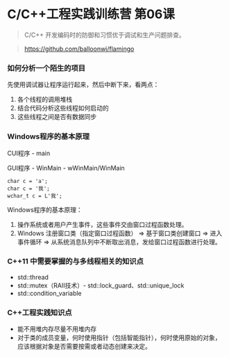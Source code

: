 # C/C++工程实践训练营 第06课

> C/C++ 开发编码时的防御和习惯优于调试和生产问题排查。





> https://github.com/balloonwj/flamingo



### 如何分析一个陌生的项目

先使用调试器让程序运行起来，然后中断下来，看两点：

1. 各个线程的调用堆栈
2. 结合代码分析这些线程如何启动的
3. 这些线程之间是否有数据同步



### Windows程序的基本原理

CUI程序 - main

GUI程序 - WinMain - wWinMain/WinMain

```
char c = 'a';
char c = '我';
wchar_t c = L'我';
```

Windows程序的基本原理：

1. 操作系统或者用户产生事件，这些事件交由窗口过程函数处理。
2. Windows 注册窗口类（指定窗口过程函数） => 基于窗口类创建窗口 => 进入事件循环 => 从系统消息队列中不断取出消息，发给窗口过程函数进行处理。



### C++11 中需要掌握的与多线程相关的知识点

* std::thread
* std::mutex（RAII技术）- std::lock_guard、std::unique_lock
* std::condition_variable



### C++工程实践知识点

* 能不用堆内存尽量不用堆内存
* 对于类的成员变量，何时使用指针（包括智能指针），何时使用原始的对象，应该根据对象是否需要按需或者动态创建来决定。